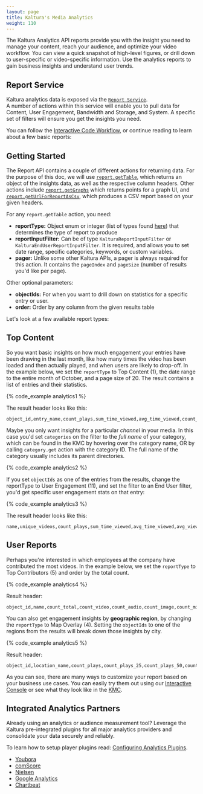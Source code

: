 ```yaml
---
layout: page
title: Kaltura's Media Analytics
weight: 110
---
```


The Kaltura Analytics API reports provide you with the insight you need to manage your content, reach your audience, and optimize your video workflow. You can view a quick snapshot of high-level figures, or drill down to user-specific or video-specific information. Use the analytics reports to gain business insights and understand user trends. 

## Report Service

Kaltura analytics data is exposed via the [`Report Service`](https://developer.kaltura.com/console/service/report).   
A number of actions within this service will enable you to pull data for Content, User Engagement, Bandwidth and Storage, and System. A specific set of filters will ensure you get the insights you need. 

You can follow the [Interactive Code Workflow,](https://developer.kaltura.com/workflows/Review_Media_Analytics/Analytics_Reports) or continue reading to learn about a few basic reports:

## Getting Started 

The Report API contains a couple of different actions for returning data. For the purpose of this doc, we will use [`report.getTable`](https://developer.kaltura.com/console/service/report/action/getTable), which returns an object of the insights data, as well as the respective column headers. Other actions include [`report.getGraphs`](https://developer.kaltura.com/console/service/report/action/getGraphs) which returns points for a graph UI, and [`report.getUrlForReportAsCsv`](https://developer.kaltura.com/console/service/report/action/getUrlForReportAsCsv), which produces a CSV report based on your given headers. 

For any `report.getTable` action, you need: 
- **reportType:** Object enum or integer (list of types found [here](https://developer.kaltura.com/api-docs/General_Objects/Enums/KalturaReportType)) that determines the type of report to produce 
- **reportInputFilter:** Can be of type `KalturaReportInputFilter` or `KalturaEndUserReportInputFilter`. It is required, and allows you to set date range, specific categories, keywords, or custom variables. 
- **pager:** Unlike some other Kaltura APIs, a pager is always required for this action. It contains the `pageIndex` and `pageSize` (number of results you'd like per page). 

Other optional parameters: 
- **objectIds:** For when you want to drill down on statistics for a specific entry or user. 
- **order:** Order by any column from the given results table

Let's look at a few available report types: 

## Top Content

So you want basic insights on how much engagement your entries have been drawing in the last month, like how many times the video has been loaded and then actually played, and when users are likely to drop-off. In the example below, we set the `reportType` to Top Content (1), the date range to the entire month of October, and a page size of 20. The result contains a list of entries and their statistics.

{% code_example analytics1 %}


The result header looks like this: 
```
object_id,entry_name,count_plays,sum_time_viewed,avg_time_viewed,count_loads,load_play_ratio,avg_view_drop_off
```

Maybe you only want insights for a particular *channel* in your media. In this case you'd set `categories` on the filter to the *full name* of your category, which can be found in the KMC by hovering over the category name, OR by calling `category.get` action with the category ID. The full name of the category usually includes its parent directories. 

{% code_example analytics2 %}


If you set `objectIds` as one of the entries from the results, change the reportType to User Engagement (11), and set the filter to an End User filter, you'd get specific user engagement stats on that entry: 

{% code_example analytics3 %}


The result header looks like this: 
```
name,unique_videos,count_plays,sum_time_viewed,avg_time_viewed,avg_view_drop_off,count_loads,load_play_ratio
```

## User Reports 
Perhaps you're interested in which employees at the company have contributed the most videos. In the example below, we set the `reportType` to Top Contributors (5) and order by the total count. 

{% code_example analytics4 %}


Result header: 
```
object_id,name,count_total,count_video,count_audio,count_image,count_mix
```

You can also get engagement insights by **geographic region**, by changing the `reportType` to Map Overlay (4). Setting the `objectIds` to one of the regions from the results will break down those insights by city. 

{% code_example analytics5 %}


Result header: 
```
object_id,location_name,count_plays,count_plays_25,count_plays_50,count_plays_75,count_plays_100,play_through_ratio
```

As you can see, there are many ways to customize your report based on your business use cases. You can easily try them out using our [Interactive Console](https://developer.kaltura.com/console/service/report/action/getTable) or see what they look like in the [KMC](https://kmc.kaltura.com/index.php/kmc/kmc4#analytics|contentDashboard). 

## Integrated Analytics Partners

Already using an analytics or audience measurement tool? Leverage the Kaltura pre-integrated plugins for all major analytics providers and consolidate your data securely and reliably.

To learn how to setup player plugins read: [Configuring Analytics Plugins](https://knowledge.kaltura.com/universal-studio-information-guide#configuring_analytics).

* [Youbora](https://knowledge.kaltura.com/node/1675)
* [comScore](http://player.kaltura.com/docs/ComscoreAnalytics)
* [Nielsen](http://player.kaltura.com/docs/NielsenVideoCensus)
* [Google Analytics](https://knowledge.kaltura.com/node/1148#googleanalytics)
* [Chartbeat](http://support.chartbeat.com/docs/video.html#kaltura)

